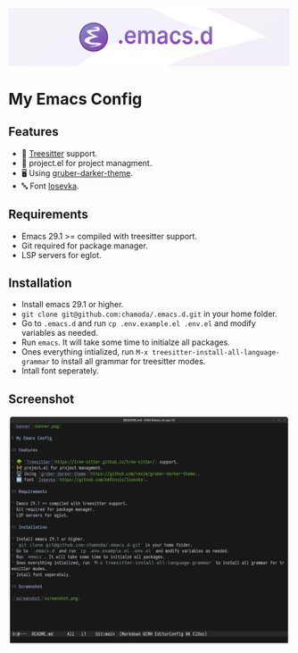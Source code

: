 ![banner](banner.png)

# My Emacs Config

## Features

* 🌳 [Treesitter](https://tree-sitter.github.io/tree-sitter/) support.
* 🚧 project.el for project managment.
* 🖥️ Using [gruber-darker-theme](https://github.com/rexim/gruber-darker-theme).
* 🔤 Font [Iosevka](https://github.com/be5invis/Iosevka).

## Requirements

* Emacs 29.1 >= compiled with treesitter support.
* Git required for package manager.
* LSP servers for eglot.

## Installation

* Install emacs 29.1 or higher.
* `git clone git@github.com:chamoda/.emacs.d.git` in your home folder.
* Go to `.emacs.d` and run `cp .env.example.el .env.el` and modify variables as needed.
* Run `emacs`. It will take some time to initialze all packages.
* Ones everything intialized, run `M-x treesitter-install-all-language-grammar` to install all grammar for treesitter modes.
* Intall font seperately.

## Screenshot

![screenshot](screenshot.png)

